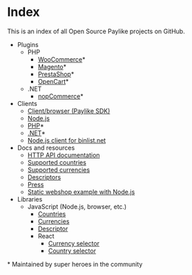 # Index

This is an index of all Open Source Paylike projects on GitHub.

- Plugins
	- PHP
		- [WooCommerce](https://github.com/paylike/plugin-woocommerce)*
		- [Magento](https://github.com/paylike/plugin-magento)*
		- [PrestaShop](https://github.com/paylike/plugin-prestashop)*
		- [OpenCart](https://github.com/paylike/plugin-opencart)*
	- .NET
		- [nopCommerce](https://github.com/paylike/plugin-nopcommerce)*
- Clients
	- [Client/browser (Paylike SDK)](https://github.com/paylike/sdk)
	- [Node.js](https://github.com/paylike/node-api)
	- [PHP](https://github.com/paylike/php-api)*
	- [.NET](https://github.com/paylike/Paylike.NET)*
	- [Node.js client for binlist.net](https://github.com/paylike/binlookup)
- Docs and resources
	- [HTTP API documentation](https://github.com/paylike/api-docs)
	- [Supported countries](https://github.com/paylike/countries)
	- [Supported currencies](https://github.com/paylike/currencies)
	- [Descriptors](https://github.com/paylike/descriptor)
	- [Press](https://github.com/paylike/press)
	- [Static webshop example with Node.js](https://github.com/paylike/webshop-example)
- Libraries
	- JavaScript (Node.js, browser, etc.)
		- [Countries](https://github.com/paylike/countries)
		- [Currencies](https://github.com/paylike/currencies)
		- [Descriptor](https://github.com/paylike/descriptor)
		- React
			- [Currency selector](https://github.com/paylike/react-currency-select)
			- [Country selector](https://github.com/paylike/react-country-select)

\* Maintained by super heroes in the community
